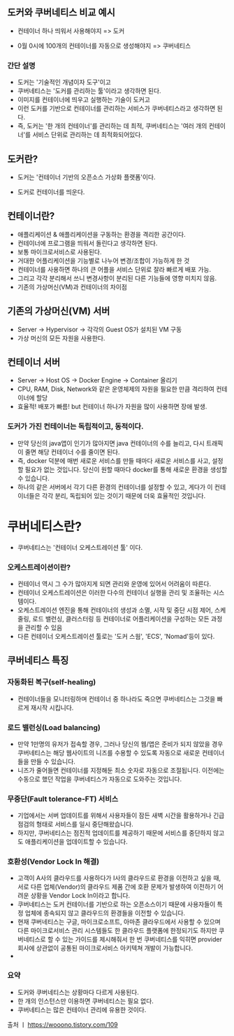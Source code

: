 ## 도커와 쿠버네티스 비교 예시

- 컨테이너 하나 띄워서 사용해야지 => 도커

- 0월 0시에 100개의 컨테이너를 자동으로 생성해야지 => 쿠버네티스

### 간단 설명

- 도커는 '기술적인 개념이자 도구'이고
- 쿠버네티스는 '도커를 관리하는 툴'이라고 생각하면 된다.
- 이미지를 컨테이너에 띄우고 실행하는 기술이 도커고
- 이런 도커를 기반으로 컨테이너를 관리하는 서비스가 쿠버네티스라고 생각하면 된다.
- 즉, 도커는 '한 개의 컨테이너'를 관리하는 데 최적, 쿠버네티스는 '여러 개의 컨테이너'를 서비스 단위로 관리하는 데 최적화되어있다.

## 도커란?

- 도커는 '컨테이너 기반의 오픈소스 가상화 플랫폼'이다.

- 도커로 컨테이너를 띄운다.

## 컨테이너란?

- 애플리케이션 & 애플리케이션을 구동하는 환경을 격리한 공간이다.
- 컨테이너에 프로그램을 띄워서 돌린다고 생각하면 된다.
- 보통 마이크로서비스로 사용된다.
- 거대한 어플리케이션을 기능별로 나누어 변경/조합이 가능하게 한 것
- 컨테이너를 사용하면 하나의 큰 어플을 서비스 단위로 잘라 빠르게 배포 가능.
- 그리고 각각 분리해서 쓰니 변경사항이 분리된 다른 기능들에 영향 미치지 않음.
- 기존의 가상머신(VM)과 컨테이너의 차이점


## 기존의 가상머신(VM) 서버
- Server → Hypervisor → 각각의 Guest OS가 설치된 VM 구동
- 가상 머신의 모든 자원을 사용한다.

## 컨테이너 서버
- Server → Host OS → Docker Engine → Container 올리기
- CPU, RAM, Disk, Network와 같은 운영체제의 자원을 필요한 만큼 격리하여 컨테이너에 할당
- 효율적! 배포가 빠름! but 컨테이너 하나가 자원을 많이 사용하면 장애 발생.

### 도커가 가진 컨테이너는 독립적이고, 동적이다.

- 만약 당신의 java앱이 인기가 많아지면 java 컨테이너의 수를 늘리고, 다시 트래픽이 줄면 해당 컨테이너 수를 줄이면 된다.
- 즉, docker 덕분에 매번 새로운 서비스를 만들 때마다 새로운 서비스를 사고, 설정할 필요가 없는 것입니다. 당신이 원할 때마다 docker를 통해 새로운 환경을 생성할 수 있습니다.
- 하나의 같은 서버에서 각기 다른 환경의 컨테이너를 설정할 수 있고, 게다가 이 컨테이너들은 각각 분리, 독립되어 있는 것이기 때문에 더욱 효율적인 것입니다.

# 쿠버네티스란?

- 쿠버네티스는 '컨테이너 오케스트레이션 툴' 이다.

### 오케스트레이션이란?

- 컨테이너 역시 그 수가 많아지게 되면 관리와 운영에 있어서 어려움이 따른다.
- 컨테이너 오케스트레이션은 이러한 다수의 컨테이너 실행을 관리 및 조율하는 시스템이다.
- 오케스트레이션 엔진을 통해 컨테이너의 생성과 소멸, 시작 및 중단 시점 제어, 스케줄링, 로드 밸런싱, 클러스터링 등 컨테이너로 어플리케이션을 구성하는 모든 과정을 관리할 수 있음
- 다른 컨테이너 오케스트레이션 툴로는 '도커 스웜', 'ECS', 'Nomad'등이 있다.

## 쿠버네티스 특징

### 자동화된 복구(self-healing)
- 컨테이너들을 모니터링하며 컨테이너 중 하나라도 죽으면 쿠버네티스는 그것을 빠르게 재시작 시킵니다.

### 로드 밸런싱(Load balancing)
- 만약 1만명의 유저가 접속할 경우, 그러나 당신의 웹/앱은 준비가 되지 않았을 경우 쿠버네티스는 해당 웹사이트의 니즈를 수용할 수 있도록 자동으로 새로운 컨테이너들을 만들 수 있습니다.
- 니즈가 줄어들면 컨테이너를 지정해둔 최소 숫자로 자동으로 조절됩니다. 이전에는 수동으로 했던 작업을 쿠버네티스가 자동으로 도와주는 것입니다.

### 무중단(Fault tolerance-FT) 서비스
- 기업에서는 서버 업데이트를 위해서 사용자들이 잠든 새벽 시간을 활용하거나 긴급 점검의 형태로 서비스를 일시 중단해왔습니다.
- 하지만, 쿠버네티스는 점진적 업데이트를 제공하기 때문에 서비스를 중단하지 않고도 애플리케이션을 업데이트할 수 있습니다.


### 호환성(Vendor Lock In 해결)
- 고객이 A사의 클라우드를 사용하다가 I사의 클라우드로 환경을 이전하고 싶을 때, 서로 다른 업체(Vendor)의 클라우드 제품 간에 호환 문제가 발생하여 이전하기 어려운 상황을 Vendor Lock In이라고 합니다.
- 쿠버네티스는 도커 컨테이너를 기반으로 하는 오픈소스이기 때문에 사용자들이 특정 업체에 종속되지 않고 클라우드의 환경들을 이전할 수 있습니다.
- 현재 쿠버네티스는 구글, 마이크로소프트, 아마존 클라우드에서 사용할 수 있으며 다른 마이크로서비스 관리 시스템들도 한 클라우드 플랫폼에 한정되기도 하지만 쿠버네티스로 할 수 있는 가이드를 제시해줘서 한 번 쿠버네티스를 익히면 provider 회사에 상관없이 공통된 마이크로서비스 아키텍쳐 개발이 가능합니다.
- 
### 요약
- 도커와 쿠버네티스는 상황마다 다르게 사용된다.
- 한 개의 인스턴스만 이용하면 쿠버네티스는 필요 없다.
- 쿠버네티스는 많은 컨테이너 관리에 유용한 것이다.

출처 ㅣ https://wooono.tistory.com/109

